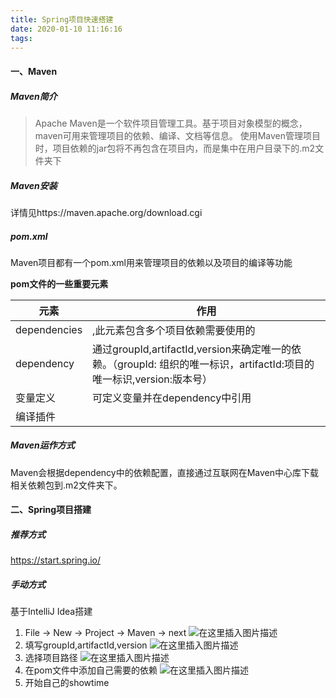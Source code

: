 ```yaml
---
title: Spring项目快速搭建
date: 2020-01-10 11:16:16
tags:
---
```

#### 一、Maven

##### Maven简介
>Apache Maven是一个软件项目管理工具。基于项目对象模型的概念，maven可用来管理项目的依赖、编译、文档等信息。
>使用Maven管理项目时，项目依赖的jar包将不再包含在项目内，而是集中在用户目录下的.m2文件夹下


##### Maven安装

详情见https://maven.apache.org/download.cgi

##### pom.xml
Maven项目都有一个pom.xml用来管理项目的依赖以及项目的编译等功能

**pom文件的一些重要元素**

| 元素 | 作用 |
| --- | --- |
| dependencies | <dependencies></dependencies>,此元素包含多个项目依赖需要使用的<dependency> |
| dependency | <dependency></dependency>通过groupId,artifactId,version来确定唯一的依赖。（groupId: 组织的唯一标识，artifactId:项目的唯一标识,version:版本号）|
| 变量定义 | <properties></properties>可定义变量并在dependency中引用 |
| 编译插件 | <build></build> |

##### Maven运作方式

Maven会根据dependency中的依赖配置，直接通过互联网在Maven中心库下载相关依赖包到.m2文件夹下。

#### 二、Spring项目搭建

##### 推荐方式
https://start.spring.io/

##### 手动方式
基于IntelliJ Idea搭建
1. File -> New -> Project -> Maven -> next
![在这里插入图片描述](https://img-blog.csdnimg.cn/20191011161911635.png?x-oss-process=image/watermark,type_ZmFuZ3poZW5naGVpdGk,shadow_10,text_aHR0cHM6Ly9ibG9nLmNzZG4ubmV0L0NhY3R1c19Mcmc=,size_16,color_FFFFFF,t_70)
2. 填写groupId,artifactId,version
![在这里插入图片描述](https://img-blog.csdnimg.cn/20191011161930711.png?x-oss-process=image/watermark,type_ZmFuZ3poZW5naGVpdGk,shadow_10,text_aHR0cHM6Ly9ibG9nLmNzZG4ubmV0L0NhY3R1c19Mcmc=,size_16,color_FFFFFF,t_70)
3. 选择项目路径
![在这里插入图片描述](https://img-blog.csdnimg.cn/2019101116194367.png?x-oss-process=image/watermark,type_ZmFuZ3poZW5naGVpdGk,shadow_10,text_aHR0cHM6Ly9ibG9nLmNzZG4ubmV0L0NhY3R1c19Mcmc=,size_16,color_FFFFFF,t_70)
4. 在pom文件中添加自己需要的依赖
![在这里插入图片描述](https://img-blog.csdnimg.cn/20191011161959160.png?x-oss-process=image/watermark,type_ZmFuZ3poZW5naGVpdGk,shadow_10,text_aHR0cHM6Ly9ibG9nLmNzZG4ubmV0L0NhY3R1c19Mcmc=,size_16,color_FFFFFF,t_70)
5. 开始自己的showtime

